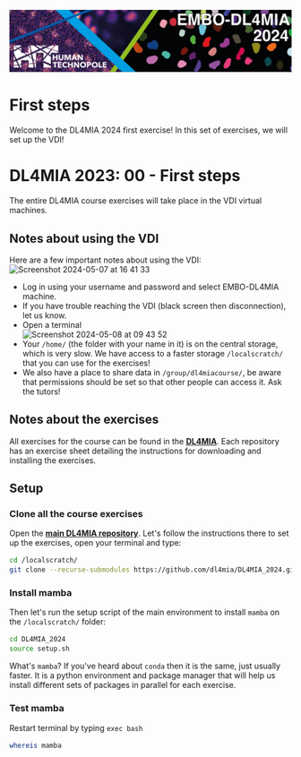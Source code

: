 ![Banner](https://raw.githubusercontent.com/dl4mia/.github/2024/img/DL4MIA_banner_2024.png)



# First steps


Welcome to the DL4MIA 2024 first exercise! In this set of exercises, we will set up the VDI!

# DL4MIA 2023: 00 - First steps


The entire DL4MIA course exercises will take place in the VDI virtual machines. 

## Notes about using the VDI

Here are a few important notes about using the VDI:<br />
![Screenshot 2024-05-07 at 16 41 33](https://github.com/dl4mia/00_first_steps/assets/16350783/682cb301-fea4-410c-95e4-6432dc1e6268)
<br />
- Log in using your username and password and select EMBO-DL4MIA machine.
- If you have trouble reaching the VDI (black screen then disconnection), let us know.
- Open a terminal <br />
<img width="316" alt="Screenshot 2024-05-08 at 09 43 52" src="https://github.com/dl4mia/00_first_steps/assets/16350783/93aca7ee-6110-4404-bc67-3f2db904c94d"> <br />
- Your `/home/` (the folder with your name in it) is on the central storage, which is very slow. We have access to a faster storage `/localscratch/` that you can use for the exercises!
- We also have a place to share data in `/group/dl4miacourse/`, be aware that permissions should be set so that other people can access it. Ask the tutors!


## Notes about the exercises

All exercises for the course can be found in the [**DL4MIA**](https://github.com/dl4mia/DL4MIA_2024/tree/main). Each repository has an exercise sheet detailing the instructions for downloading and installing the exercises.


## Setup


### Clone all the course exercises

Open the [**main DL4MIA repository**](https://github.com/dl4mia/DL4MIA_2024/tree/main). Let's follow the instructions there to set up the exercises,
open your terminal and type:

```bash
cd /localscratch/
git clone --recurse-submodules https://github.com/dl4mia/DL4MIA_2024.git
```

### Install mamba

Then let's run the setup script of the main environment to install `mamba` on the `/localscratch/` folder:

```bash
cd DL4MIA_2024
source setup.sh
```

What's `mamba`? If you've heard about `conda` then it is the same, just usually faster. It is a python environment and package manager that will help us install different sets of packages in parallel for each exercise.

### Test mamba

Restart terminal by typing `exec bash`

```bash
whereis mamba
```
